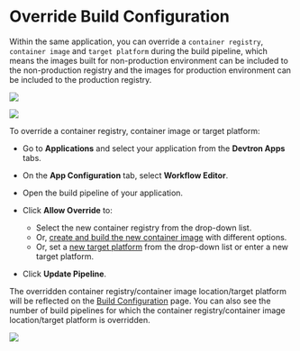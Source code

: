 #  Override Build Configuration

Within the same application, you can override a `container registry`, `container image` and `target platform` during the build pipeline, which means the images built for non-production environment can be included to the non-production registry and the images for production environment can be included to the production registry.


![](https://devtron-public-asset.s3.us-east-2.amazonaws.com/images/creating-application/workflow-ci-pipeline/select-build-override.jpg)

![](https://devtron-public-asset.s3.us-east-2.amazonaws.com/images/creating-application/workflow-ci-pipeline/build-allow-override.jpg)

To override a container registry, container image or target platform:

* Go to **Applications** and select your application from the **Devtron Apps** tabs.
* On the **App Configuration** tab, select **Workflow Editor**.
* Open the build pipeline of your application.
* Click **Allow Override** to:
   * Select the new container registry from the drop-down list.
   * Or, [create and build the new container image](https://docs.devtron.ai/usage/applications/creating-application/docker-build-configuration#build-the-container-image) with different options.
   * Or, set a [new target platform](https://docs.devtron.ai/usage/applications/creating-application/docker-build-configuration#set-target-platform-for-the-build) from the drop-down list or enter a new target platform.

* Click **Update Pipeline**.

The overridden container registry/container image location/target platform will be reflected on the [Build Configuration](docker-build-configuration.md) page. You can also see the number of build pipelines for which the container registry/container image location/target platform is overridden.

![](https://devtron-public-asset.s3.us-east-2.amazonaws.com/images/creating-application/workflow-ci-pipeline/build-configuration-overridden.jpg)


